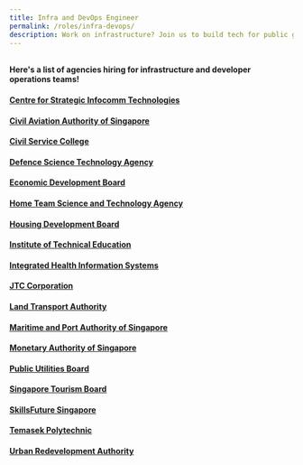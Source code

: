 ```yaml
---
title: Infra and DevOps Engineer
permalink: /roles/infra-devops/
description: Work on infrastructure? Join us to build tech for public good!
---
```

<br> **Here's a list of agencies hiring for infrastructure and developer operations teams!**

#### [Centre for Strategic Infocomm Technologies](https://www.csit.gov.sg/join-us/careers)

#### [Civil Aviation Authority of Singapore](https://www.caas.gov.sg/who-we-are/careers)

#### [Civil Service College](https://www.careers.hrp.gov.sg/sap/bc/ui5_ui5/sap/ZGERCFA004/index.html#/JobDescription/12784994/005056A3-53E2-1EED-91FB-4422BFE89B63)

#### [Defence Science Technology Agency](https://www.dsta.gov.sg/join-us/job-seeker/dsta-careers)

#### [Economic Development Board](https://docs.google.com/spreadsheets/d/1KrW1MW8wqbporu07W8P4lZInvhwBeEByNMKBVNwrdMc/edit#rangeid=1474894015)

#### [Home Team Science and Technology Agency](https://docs.google.com/spreadsheets/d/1KrW1MW8wqbporu07W8P4lZInvhwBeEByNMKBVNwrdMc/edit#rangeid=1644126082)

#### [Housing Development Board](https://docs.google.com/spreadsheets/d/1KrW1MW8wqbporu07W8P4lZInvhwBeEByNMKBVNwrdMc/edit#rangeid=471650663)

#### [Institute of Technical Education](https://docs.google.com/spreadsheets/d/1KrW1MW8wqbporu07W8P4lZInvhwBeEByNMKBVNwrdMc/edit#rangeid=151796074)

#### [Integrated Health Information Systems](https://careers-public-healthtech-jobs.ihis.com.sg/)

#### [JTC Corporation](https://docs.google.com/spreadsheets/d/1KrW1MW8wqbporu07W8P4lZInvhwBeEByNMKBVNwrdMc/edit#rangeid=750497393)

#### [Land Transport Authority](https://docs.google.com/spreadsheets/d/1KrW1MW8wqbporu07W8P4lZInvhwBeEByNMKBVNwrdMc/edit#rangeid=851381684)

#### [Maritime and Port Authority of Singapore](https://docs.google.com/spreadsheets/d/1KrW1MW8wqbporu07W8P4lZInvhwBeEByNMKBVNwrdMc/edit#rangeid=1726621419)

#### [Monetary Authority of Singapore](https://www.mas.gov.sg/careers)

#### [Public Utilities Board](https://www.pub.gov.sg/careers)

#### [Singapore Tourism Board](https://docs.google.com/spreadsheets/d/1KrW1MW8wqbporu07W8P4lZInvhwBeEByNMKBVNwrdMc/edit#rangeid=1580455110)

#### [SkillsFuture Singapore](https://docs.google.com/spreadsheets/d/1KrW1MW8wqbporu07W8P4lZInvhwBeEByNMKBVNwrdMc/edit#rangeid=527214521)

#### [Temasek Polytechnic](https://www.careers.hrp.gov.sg/sap/bc/ui5_ui5/sap/ZGERCFA004/index.html#/JobDescription/12597958/005056a3-d347-1eed-9488-f18419e0d60d)

#### [Urban Redevelopment Authority](https://docs.google.com/spreadsheets/d/1KrW1MW8wqbporu07W8P4lZInvhwBeEByNMKBVNwrdMc/edit#rangeid=1508208260)